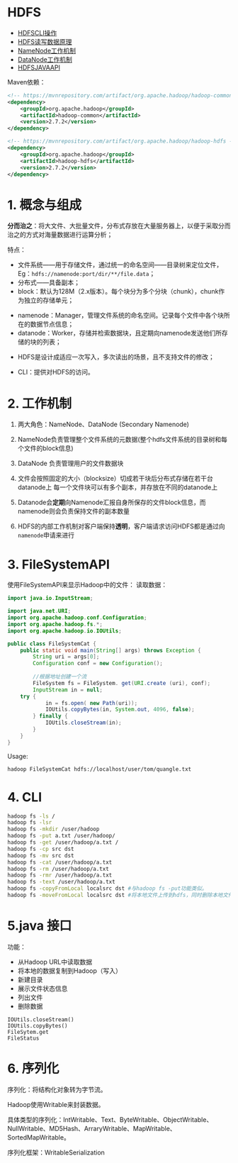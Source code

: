 # HDFS

* [HDFSCLI操作](/hadoop/hdfs/hdfsclicao-zuo.md)
* [HDFS读写数据原理](/hadoop/hdfs/hdfsdu-xie-shu-ju-yuan-li.md)
* [NameNode工作机制](/hadoop/hdfs/namenodegong-zuo-ji-zhi.md)
* [DataNode工作机制](/hadoop/hdfs/datanodegong-zuo-ji-zhi.md)
* [HDFSJAVAAPI](/hadoop/hdfs/hdfsjavaapi.md)

Maven依赖：
```xml
<!-- https://mvnrepository.com/artifact/org.apache.hadoop/hadoop-common -->
<dependency>
    <groupId>org.apache.hadoop</groupId>
    <artifactId>hadoop-common</artifactId>
    <version>2.7.2</version>
</dependency>

<!-- https://mvnrepository.com/artifact/org.apache.hadoop/hadoop-hdfs -->
<dependency>
    <groupId>org.apache.hadoop</groupId>
    <artifactId>hadoop-hdfs</artifactId>
    <version>2.7.2</version>
</dependency>
```

# 1. 概念与组成

**分而治之**：将大文件、大批量文件，分布式存放在大量服务器上，以便于采取分而治之的方式对海量数据进行运算分析；

特点：
* 文件系统——用于存储文件，通过统一的命名空间——目录树来定位文件，Eg：`hdfs://namenode:port/dir/**/file.data`；
* 分布式——具备副本；
* block：默认为128M（2.x版本）。每个块分为多个分块（chunk），chunk作为独立的存储单元；
- namenode：Manager，管理文件系统的命名空间。记录每个文件中各个块所在的数据节点信息；
- datanode：Worker，存储并检索数据块，且定期向namenode发送他们所存储的块的列表；
* HDFS是设计成适应一次写入，多次读出的场景，且不支持文件的修改；
- CLI：提供对HDFS的访问。


# 2. 工作机制

1. 两大角色：NameNode、DataNode (Secondary Namenode)
2. NameNode负责管理整个文件系统的元数据(整个hdfs文件系统的目录树和每个文件的block信息)
3. DataNode 负责管理用户的文件数据块

4. 文件会按照固定的大小（blocksize）切成若干块后分布式存储在若干台datanode上
每一个文件块可以有多个副本，并存放在不同的datanode上
5. Datanode会**定期**向Namenode汇报自身所保存的文件block信息，而namenode则会负责保持文件的副本数量
6. HDFS的内部工作机制对客户端保持**透明**，客户端请求访问HDFS都是通过向`namenode`申请来进行

# 3. FileSystemAPI

使用FileSystemAPI来显示Hadoop中的文件：
读取数据：
```java
import java.io.InputStream;

import java.net.URI;
import org.apache.hadoop.conf.Configuration;
import org.apache.hadoop.fs.*;
import org.apache.hadoop.io.IOUtils;

public class FileSystemCat {
    public static void main(String[] args) throws Exception {
        String uri = args[0];
        Configuration conf = new Configuration();
        
        //根据地址创建一个流
        FileSystem fs = FileSystem. get(URI.create (uri), conf);
        InputStream in = null;
    try {
            in = fs.open( new Path(uri));
            IOUtils.copyBytes(in, System.out, 4096, false);
        } finally {
            IOUtils.closeStream(in);
        }
    }
}
```

Usage:
```
hadoop FileSystemCat hdfs://localhost/user/tom/quangle.txt
```

# 4. CLI

```sh
hadoop fs -ls /
hadoop fs -lsr
hadoop fs -mkdir /user/hadoop
hadoop fs -put a.txt /user/hadoop/
hadoop fs -get /user/hadoop/a.txt /
hadoop fs -cp src dst
hadoop fs -mv src dst
hadoop fs -cat /user/hadoop/a.txt
hadoop fs -rm /user/hadoop/a.txt
hadoop fs -rmr /user/hadoop/a.txt
hadoop fs -text /user/hadoop/a.txt
hadoop fs -copyFromLocal localsrc dst #与hadoop fs -put功能类似。
hadoop fs -moveFromLocal localsrc dst #将本地文件上传到hdfs，同时删除本地文件。
```



# 5.java 接口

功能：
- 从Hadoop URL中读取数据
- 将本地的数据复制到Hadoop（写入）
- 新建目录
- 展示文件状态信息
- 列出文件
- 删除数据

```
IOUtils.closeStream()
IOUtils.copyBytes()
FileSytem.get
FileStatus
```

# 6. 序列化

序列化：将结构化对象转为字节流。

Hadoop使用Writable来封装数据。

具体类型的序列化：IntWritable、Text、ByteWritable、ObjectWritable、NullWritable、MD5Hash、ArraryWritable、MapWritable、SortedMapWritable。

序列化框架：WritableSerialization
